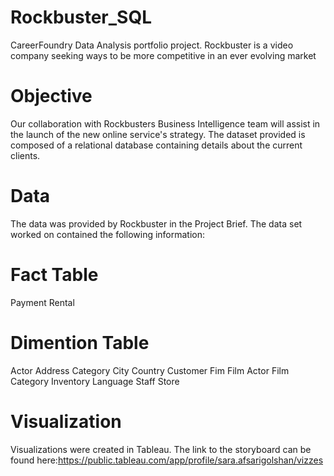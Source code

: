 # Rockbuster_SQL
CareerFoundry Data Analysis portfolio project. Rockbuster is a video company seeking ways to be more competitive in an ever evolving market
# Objective
Our collaboration with Rockbusters Business Intelligence team will assist in the launch of the new online service's strategy. The dataset provided is composed of a relational database containing details about the current clients.
# Data
The data was provided by Rockbuster in the Project Brief. The data set worked on contained the following information:
# Fact Table
Payment
Rental
# Dimention Table
Actor
Address
Category
City
Country
Customer
Fim
Film Actor
Film Category
Inventory
Language
Staff
Store
# Visualization
Visualizations were created in Tableau. The link to the storyboard can be found here:https://public.tableau.com/app/profile/sara.afsarigolshan/vizzes
